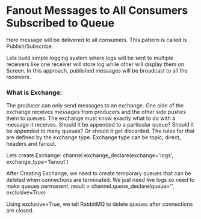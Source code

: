 # Fanout Messages to All Consumers Subscribed to Queue

Here message will be delivered to all consumers. This pattern is called is Publish/Subscribe.

Lets build simple logging system where logs will be sent to multiple receivers like one receiver will store log while other will display them on Screen. In this approach, published messages will be broadcast to all the receivers.

### What is Exchange: 
The producer can only send messages to an exchange. One side of the exchange receives messages from producers and the other side pushes them to queues. The exchange must know exactly what to do with a message it receives. Should it be appended to a particular queue? Should it be appended to many queues? Or should it get discarded. The rules for that are defined by the exchange type. Exchange type can be topic, direct, headers and fanout.

Lets create Exchange:
        channel.exchange_declare(exchange='logs', exchange_type='fanout')

After Creating Exchange, we need to create temporary queues that can be deleted when connections are terminated. We just need live logs so need to make queues permanent.
    result = channel.queue_declare(queue='', exclusive=True)

Using exclusive=True, we tell RabbitMQ to delete queues after connections are closed.





